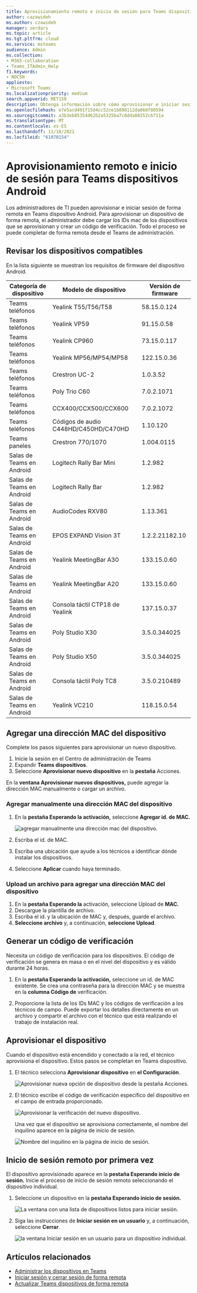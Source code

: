 ```yaml
---
title: Aprovisionamiento remoto e inicio de sesión para Teams dispositivos Android
author: cazawideh
ms.author: czawideh
manager: serdars
ms.topic: article
ms.tgt.pltfrm: cloud
ms.service: msteams
audience: Admin
ms.collection:
- M365-collaboration
- Teams_ITAdmin_Help
f1.keywords:
- NOCSH
appliesto:
- Microsoft Teams
ms.localizationpriority: medium
search.appverid: MET150
description: Obtenga información sobre cómo aprovisionar e iniciar sesión de forma remota Teams dispositivos Android
ms.openlocfilehash: e7e5acd491f15d4cc52ce1b898112da868f80594
ms.sourcegitcommit: a3b3eb85354d62b2a5325ba7c8dda88352c6711a
ms.translationtype: MT
ms.contentlocale: es-ES
ms.lasthandoff: 11/18/2021
ms.locfileid: "61070154"
---
```

# <a name="remote-provisioning-and-sign-in-for-teams-android-devices"></a>Aprovisionamiento remoto e inicio de sesión para Teams dispositivos Android

Los administradores de TI pueden aprovisionar e iniciar sesión de forma remota en Teams dispositivo Android. Para aprovisionar un dispositivo de forma remota, el administrador debe cargar los IDs mac de los dispositivos que se aprovisionan y crear un código de verificación. Todo el proceso se puede completar de forma remota desde el Teams de administración.

## <a name="review-the-supported-devices"></a>Revisar los dispositivos compatibles

En la lista siguiente se muestran los requisitos de firmware del dispositivo Android.

|Categoría de dispositivo|Modelo de dispositivo|Versión de firmware|
|-|-|-|
|Teams teléfonos|Yealink T55/T56/T58|58.15.0.124|
|Teams teléfonos|Yealink VP59|91.15.0.58|
|Teams teléfonos|Yealink CP960|73.15.0.117|
|Teams teléfonos|Yealink MP56/MP54/MP58|122.15.0.36|
|Teams teléfonos|Crestron UC-2|1.0.3.52|
|Teams teléfonos|  Poly Trio C60|  7.0.2.1071|
|Teams teléfonos|  CCX400/CCX500/CCX600    |7.0.2.1072|
|Teams teléfonos|  Códigos de audio C448HD/C450HD/C470HD|   1.10.120|
|Teams paneles|  Crestron 770/1070|  1.004.0115|
|Salas de Teams en Android|Logitech Rally Bar Mini|1.2.982|
|Salas de Teams en Android|Logitech Rally Bar|1.2.982|
|Salas de Teams en Android|AudioCodes RXV80|1.13.361|
|Salas de Teams en Android|EPOS EXPAND Vision 3T|1.2.2.21182.10|
|Salas de Teams en Android|Yealink MeetingBar A30|133.15.0.60|
|Salas de Teams en Android|Yealink MeetingBar A20|133.15.0.60|
|Salas de Teams en Android|Consola táctil CTP18 de Yealink|137.15.0.37|
|Salas de Teams en Android|Poly Studio X30|3.5.0.344025|
|Salas de Teams en Android|Poly Studio X50|3.5.0.344025|
|Salas de Teams en Android|Consola táctil Poly TC8 |3.5.0.210489|
|Salas de Teams en Android|Yealink VC210|118.15.0.54|

## <a name="add-a-device-mac-address"></a>Agregar una dirección MAC del dispositivo

Complete los pasos siguientes para aprovisionar un nuevo dispositivo.

1. Inicie la sesión en el Centro de administración de Teams
2. Expandir **Teams dispositivos**.
3. Seleccione **Aprovisionar nuevo dispositivo** en la **pestaña** Acciones.

En la **ventana Aprovisionar nuevos dispositivos,** puede agregar la dirección MAC manualmente o cargar un archivo.

### <a name="manually-add-a-device-mac-address"></a>Agregar manualmente una dirección MAC del dispositivo

1. En la **pestaña Esperando la activación,** seleccione **Agregar id. de MAC.**

   ![agregar manualmente una dirección mac del dispositivo.](../media/remote-provision-6-new.png)

1. Escriba el id. de MAC.
1. Escriba una ubicación que ayude a los técnicos a identificar dónde instalar los dispositivos.
1. Seleccione **Aplicar** cuando haya terminado.

### <a name="upload-a-file-to-add-a-device-mac-address"></a>Upload un archivo para agregar una dirección MAC del dispositivo

1. En la **pestaña Esperando la** activación, seleccione Upload de **MAC.**
2. Descargue la plantilla de archivo.
3. Escriba el id. y la ubicación de MAC y, después, guarde el archivo.
4. **Seleccione archivo** y, a continuación, **seleccione Upload**.

## <a name="generate-a-verification-code"></a>Generar un código de verificación

Necesita un código de verificación para los dispositivos. El código de verificación se genera en masa o en el nivel del dispositivo y es válido durante 24 horas.

1. En la **pestaña Esperando la activación,** seleccione un id. de MAC existente.
   Se crea una contraseña para la dirección MAC y se muestra en la **columna Código de** verificación.

2. Proporcione la lista de los IDs MAC y los códigos de verificación a los técnicos de campo. Puede exportar los detalles directamente en un archivo y compartir el archivo con el técnico que está realizando el trabajo de instalación real.

## <a name="provision-the-device"></a>Aprovisionar el dispositivo

Cuando el dispositivo está encendido y conectado a la red, el técnico aprovisiona el dispositivo. Estos pasos se completan en Teams dispositivo.

1. El técnico selecciona **Aprovisionar dispositivo** en **el Configuración**.  

   ![Aprovisionar nueva opción de dispositivo desde la pestaña Acciones.](../media/provision-device1.png)
  
2. El técnico escribe el código de verificación específico del dispositivo en el campo de entrada proporcionado.

   ![Aprovisionar la verificación del nuevo dispositivo.](../media/provision-device-verification1.png)

   Una vez que el dispositivo se aprovisiona correctamente, el nombre del inquilino aparece en la página de inicio de sesión.

   ![Nombre del inquilino en la página de inicio de sesión.](../media/provision-code.png)

## <a name="first-time-remote-sign-in"></a>Inicio de sesión remoto por primera vez

El dispositivo aprovisionado aparece en la **pestaña Esperando inicio de sesión.** Inicie el proceso de inicio de sesión remoto seleccionando el dispositivo individual.

1. Seleccione un dispositivo en la **pestaña Esperando inicio de sesión.**

   ![La ventana con una lista de dispositivos listos para iniciar sesión.](../media/remote-device1.png)

2. Siga las instrucciones de **Iniciar sesión en un usuario** y, a continuación, seleccione **Cerrar**.

   ![la ventana Iniciar sesión en un usuario para un dispositivo individual.](../media/sign-in-user.png)

## <a name="related-articles"></a>Artículos relacionados

- [Administrar los dispositivos en Teams](device-management.md)
- [Iniciar sesión y cerrar sesión de forma remota](remote-sign-in-and-sign-out.md)
- [Actualizar Teams dispositivos de forma remota](remote-update.md)
